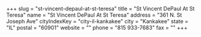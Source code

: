 +++
slug = "st-vincent-depaul-at-st-teresa"
title = "St Vincent DePaul At St Teresa"
name = "St Vincent DePaul At St Teresa"
address = "361 N. St Joseph Ave"
cityIndexKey = "city-il-kankakee"
city = "Kankakee"
state = "IL"
postal = "60901"
website = ""
phone = "815 933-7683"
fax = ""
+++
